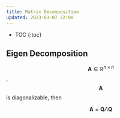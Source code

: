 ```yaml
---
title: Matrix Decomposition 
updated: 2023-03-07 22:00
---
```




* TOC
{:toc}

## Eigen Decomposition

$$ \mathbf{A} \in \mathbb{R}^{n \times n}$$, $$\mathbf{A}$$ is diagonalizable, then 

$$ \mathbf{A}= \mathbf{Q}\Lambda\mathbf{Q}$$